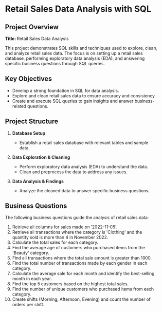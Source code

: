 # Retail Sales Data Analysis with SQL

## Project Overview

**Title:** Retail Sales Data Analysis

This project demonstrates SQL skills and techniques used to explore, clean, and analyze retail sales data. The focus is on setting up a retail sales database, performing exploratory data analysis (EDA), and answering specific business questions through SQL queries.

## Key Objectives

- Develop a strong foundation in SQL for data analysis.
- Explore and clean retail sales data to ensure accuracy and consistency.
- Create and execute SQL queries to gain insights and answer business-related questions.

## Project Structure

1. **Database Setup**
   - Establish a retail sales database with relevant tables and sample data.

2. **Data Exploration & Cleaning**
   - Perform exploratory data analysis (EDA) to understand the data.
   - Clean and preprocess the data to address any issues.

3. **Data Analysis & Findings**
   - Analyze the cleaned data to answer specific business questions.

## Business Questions

The following business questions guide the analysis of retail sales data:

1. Retrieve all columns for sales made on '2022-11-05'.
2. Retrieve all transactions where the category is 'Clothing' and the quantity sold is more than 4 in November 2022.
3. Calculate the total sales for each category.
4. Find the average age of customers who purchased items from the 'Beauty' category.
5. Find all transactions where the total sale amount is greater than 1000.
6. Find the total number of transactions made by each gender in each category.
7. Calculate the average sale for each month and identify the best-selling month in each year.
8. Find the top 5 customers based on the highest total sales.
9. Find the number of unique customers who purchased items from each category.
10. Create shifts (Morning, Afternoon, Evening) and count the number of orders per shift.




